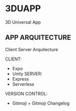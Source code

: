 # 3DUAPP
3D Universal App 

## APP ARQUITECTURE

Client Server Arquitecture

CLIENT: 
- Expo
- Unity
SERVER: 
- Express
- Serverless

VERSION CONTROL: 
- Gitmoji + Gitmoji Changelog


